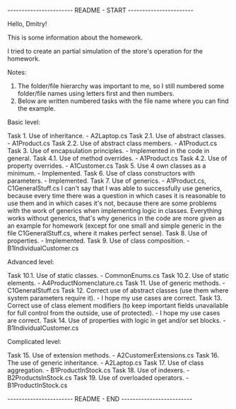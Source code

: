 ﻿
----------------------- README - START -----------------------

Hello, Dmitry!

This is some information about the homework.

I tried to create an partial simulation of the store's operation for the homework.

Notes:
1. The folder/file hierarchy was important to me, so I still numbered some folder/file names using letters first and then numbers.
2. Below are written numbered tasks with the file name where you can find the example.

Basic level:

Task 1. Use of inheritance. - A2Laptop.cs
Task 2.1. Use of abstract classes. - A1Product.cs
Task 2.2. Use of abstract class members. - A1Product.cs
Task 3. Use of encapsulation principles. - Implemented in the code in general.
Task 4.1. Use of method overrides. - A1Product.cs
Task 4.2. Use of property overrides. - A1Customer.cs
Task 5. Use 4 own classes as a minimum. - Implemented.
Task 6. Use of class constructors with parameters. - Implemented.
Task 7. Use of generics. - A1Product.cs, C1GeneralStuff.cs
		I can't say that I was able to successfully use generics, because every time 
		there was a question in which cases it is reasonable to use them and in which 
		cases it's not, because there are some problems with the work of generics 
		when implementing logic in classes.
		Everything works without generics, that's why generics in the code are more 
		given as an example for homework (except for one small and simple generic in 
		the file C1GeneralStuff.cs, where it makes perfect sense).
Task 8. Use of properties. - Implemented.
Task 9. Use of class composition. - B1IndividualCustomer.cs

Advanced level:

Task 10.1. Use of static classes. - CommonEnums.cs
Task 10.2. Use of static elements. - A4ProductNomenclature.cs
Task 11. Use of generic methods. - C1GeneralStuff.cs
Task 12. Correct use of abstract classes (use them where system parameters
  require it). - I hope my use cases are correct.
Task 13. Correct use of class element modifiers (to keep important fields
 unavailable for full control from the outside, use of protected). - I 
  hope my use cases are correct.
Task 14. Use of properties with logic in get and/or set blocks. - B1IndividualCustomer.cs

Complicated level:

Task 15. Use of extension methods. - A2CustomerExtensions.cs
Task 16. The use of generic inheritance. - A2Laptop.cs
Task 17. Use of class aggregation. - B1ProductInStock.cs
Task 18. Use of indexers. - B2ProductsInStock.cs
Task 19. Use of overloaded operators. - B1ProductInStock.cs


----------------------- README - END -------------------------